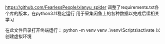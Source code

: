 https://github.com/FearlessPeople/xianyu_spider
调整了requirements.txt各个库的版本，在python3.11稳定运行
用于采集闲鱼上的各种数据以完成后续相关学习

在此文件目录打开终端运行：
python -m venv venv
.\venv\Scripts\activate
以创建虚拟环境
